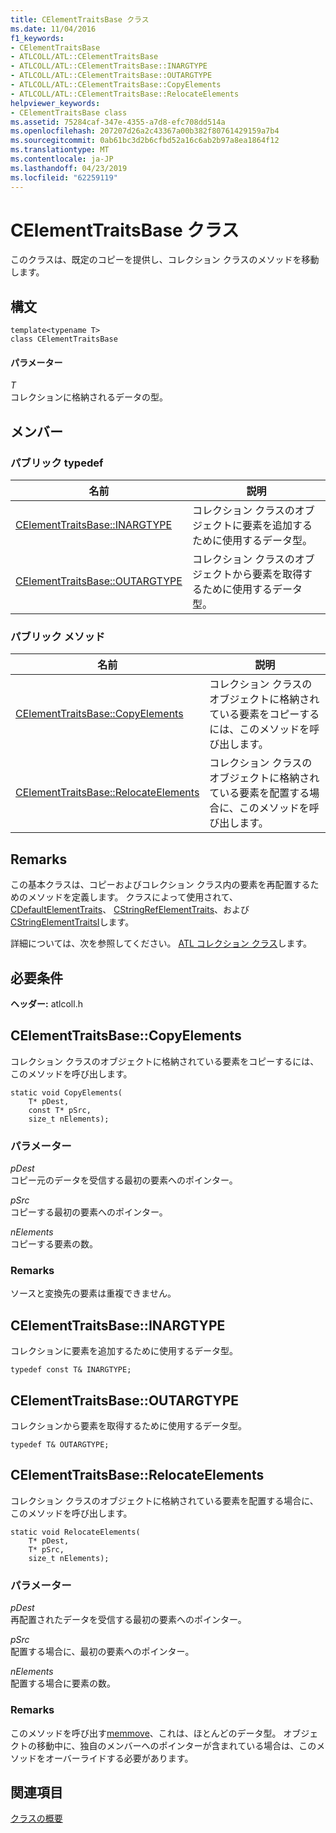 ```yaml
---
title: CElementTraitsBase クラス
ms.date: 11/04/2016
f1_keywords:
- CElementTraitsBase
- ATLCOLL/ATL::CElementTraitsBase
- ATLCOLL/ATL::CElementTraitsBase::INARGTYPE
- ATLCOLL/ATL::CElementTraitsBase::OUTARGTYPE
- ATLCOLL/ATL::CElementTraitsBase::CopyElements
- ATLCOLL/ATL::CElementTraitsBase::RelocateElements
helpviewer_keywords:
- CElementTraitsBase class
ms.assetid: 75284caf-347e-4355-a7d8-efc708dd514a
ms.openlocfilehash: 207207d26a2c43367a00b382f80761429159a7b4
ms.sourcegitcommit: 0ab61bc3d2b6cfbd52a16c6ab2b97a8ea1864f12
ms.translationtype: MT
ms.contentlocale: ja-JP
ms.lasthandoff: 04/23/2019
ms.locfileid: "62259119"
---
```

# <a name="celementtraitsbase-class"></a>CElementTraitsBase クラス

このクラスは、既定のコピーを提供し、コレクション クラスのメソッドを移動します。

## <a name="syntax"></a>構文

```
template<typename T>
class CElementTraitsBase
```

#### <a name="parameters"></a>パラメーター

*T*<br/>
コレクションに格納されるデータの型。

## <a name="members"></a>メンバー

### <a name="public-typedefs"></a>パブリック typedef

|名前|説明|
|----------|-----------------|
|[CElementTraitsBase::INARGTYPE](#inargtype)|コレクション クラスのオブジェクトに要素を追加するために使用するデータ型。|
|[CElementTraitsBase::OUTARGTYPE](#outargtype)|コレクション クラスのオブジェクトから要素を取得するために使用するデータ型。|

### <a name="public-methods"></a>パブリック メソッド

|名前|説明|
|----------|-----------------|
|[CElementTraitsBase::CopyElements](#copyelements)|コレクション クラスのオブジェクトに格納されている要素をコピーするには、このメソッドを呼び出します。|
|[CElementTraitsBase::RelocateElements](#relocateelements)|コレクション クラスのオブジェクトに格納されている要素を配置する場合に、このメソッドを呼び出します。|

## <a name="remarks"></a>Remarks

この基本クラスは、コピーおよびコレクション クラス内の要素を再配置するためのメソッドを定義します。 クラスによって使用されて、 [CDefaultElementTraits](../../atl/reference/cdefaultelementtraits-class.md)、 [CStringRefElementTraits](../../atl/reference/cstringrefelementtraits-class.md)、および[CStringElementTraitsI](../../atl/reference/cstringelementtraitsi-class.md)します。

詳細については、次を参照してください。 [ATL コレクション クラス](../../atl/atl-collection-classes.md)します。

## <a name="requirements"></a>必要条件

**ヘッダー:** atlcoll.h

##  <a name="copyelements"></a>  CElementTraitsBase::CopyElements

コレクション クラスのオブジェクトに格納されている要素をコピーするには、このメソッドを呼び出します。

```
static void CopyElements(
    T* pDest,
    const T* pSrc,
    size_t nElements);
```

### <a name="parameters"></a>パラメーター

*pDest*<br/>
コピー元のデータを受信する最初の要素へのポインター。

*pSrc*<br/>
コピーする最初の要素へのポインター。

*nElements*<br/>
コピーする要素の数。

### <a name="remarks"></a>Remarks

ソースと変換先の要素は重複できません。

##  <a name="inargtype"></a>  CElementTraitsBase::INARGTYPE

コレクションに要素を追加するために使用するデータ型。

```
typedef const T& INARGTYPE;
```

##  <a name="outargtype"></a>  CElementTraitsBase::OUTARGTYPE

コレクションから要素を取得するために使用するデータ型。

```
typedef T& OUTARGTYPE;
```

##  <a name="relocateelements"></a>  CElementTraitsBase::RelocateElements

コレクション クラスのオブジェクトに格納されている要素を配置する場合に、このメソッドを呼び出します。

```
static void RelocateElements(
    T* pDest,
    T* pSrc,
    size_t nElements);
```

### <a name="parameters"></a>パラメーター

*pDest*<br/>
再配置されたデータを受信する最初の要素へのポインター。

*pSrc*<br/>
配置する場合に、最初の要素へのポインター。

*nElements*<br/>
配置する場合に要素の数。

### <a name="remarks"></a>Remarks

このメソッドを呼び出す[memmove](../../c-runtime-library/reference/memmove-wmemmove.md)、これは、ほとんどのデータ型。 オブジェクトの移動中に、独自のメンバーへのポインターが含まれている場合は、このメソッドをオーバーライドする必要があります。

## <a name="see-also"></a>関連項目

[クラスの概要](../../atl/atl-class-overview.md)
